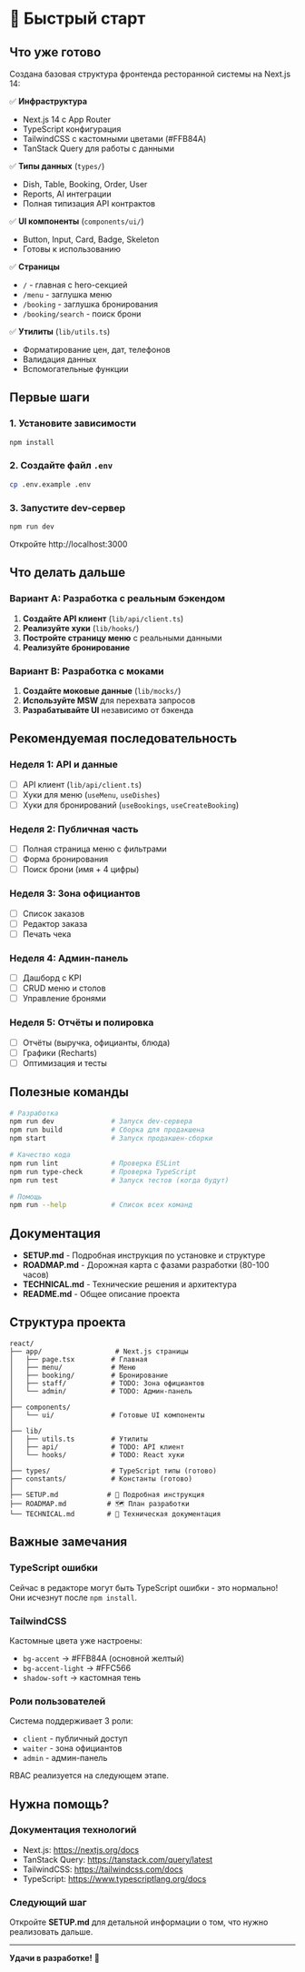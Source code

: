 # 🚀 Быстрый старт

## Что уже готово

Создана базовая структура фронтенда ресторанной системы на Next.js 14:

✅ **Инфраструктура**
- Next.js 14 с App Router
- TypeScript конфигурация
- TailwindCSS с кастомными цветами (#FFB84A)
- TanStack Query для работы с данными

✅ **Типы данных** (`types/`)
- Dish, Table, Booking, Order, User
- Reports, AI интеграции
- Полная типизация API контрактов

✅ **UI компоненты** (`components/ui/`)
- Button, Input, Card, Badge, Skeleton
- Готовы к использованию

✅ **Страницы**
- `/` - главная с hero-секцией
- `/menu` - заглушка меню
- `/booking` - заглушка бронирования
- `/booking/search` - поиск брони

✅ **Утилиты** (`lib/utils.ts`)
- Форматирование цен, дат, телефонов
- Валидация данных
- Вспомогательные функции

## Первые шаги

### 1. Установите зависимости

```bash
npm install
```

### 2. Создайте файл `.env`

```bash
cp .env.example .env
```

### 3. Запустите dev-сервер

```bash
npm run dev
```

Откройте http://localhost:3000

## Что делать дальше

### Вариант A: Разработка с реальным бэкендом

1. **Создайте API клиент** (`lib/api/client.ts`)
2. **Реализуйте хуки** (`lib/hooks/`)
3. **Постройте страницу меню** с реальными данными
4. **Реализуйте бронирование**

### Вариант B: Разработка с моками

1. **Создайте моковые данные** (`lib/mocks/`)
2. **Используйте MSW** для перехвата запросов
3. **Разрабатывайте UI** независимо от бэкенда

## Рекомендуемая последовательность

### Неделя 1: API и данные
- [ ] API клиент (`lib/api/client.ts`)
- [ ] Хуки для меню (`useMenu`, `useDishes`)
- [ ] Хуки для бронирований (`useBookings`, `useCreateBooking`)

### Неделя 2: Публичная часть
- [ ] Полная страница меню с фильтрами
- [ ] Форма бронирования
- [ ] Поиск брони (имя + 4 цифры)

### Неделя 3: Зона официантов
- [ ] Список заказов
- [ ] Редактор заказа
- [ ] Печать чека

### Неделя 4: Админ-панель
- [ ] Дашборд с KPI
- [ ] CRUD меню и столов
- [ ] Управление бронями

### Неделя 5: Отчёты и полировка
- [ ] Отчёты (выручка, официанты, блюда)
- [ ] Графики (Recharts)
- [ ] Оптимизация и тесты

## Полезные команды

```bash
# Разработка
npm run dev              # Запуск dev-сервера
npm run build            # Сборка для продакшена
npm start                # Запуск продакшен-сборки

# Качество кода
npm run lint             # Проверка ESLint
npm run type-check       # Проверка TypeScript
npm run test             # Запуск тестов (когда будут)

# Помощь
npm run --help           # Список всех команд
```

## Документация

- **SETUP.md** - Подробная инструкция по установке и структуре
- **ROADMAP.md** - Дорожная карта с фазами разработки (80-100 часов)
- **TECHNICAL.md** - Технические решения и архитектура
- **README.md** - Общее описание проекта

## Структура проекта

```
react/
├── app/                  # Next.js страницы
│   ├── page.tsx         # Главная
│   ├── menu/            # Меню
│   ├── booking/         # Бронирование
│   ├── staff/           # TODO: Зона официантов
│   └── admin/           # TODO: Админ-панель
│
├── components/
│   └── ui/              # Готовые UI компоненты
│
├── lib/
│   ├── utils.ts         # Утилиты
│   ├── api/             # TODO: API клиент
│   └── hooks/           # TODO: React хуки
│
├── types/               # TypeScript типы (готово)
├── constants/           # Константы (готово)
│
├── SETUP.md            # 📖 Подробная инструкция
├── ROADMAP.md          # 🗺️ План разработки
└── TECHNICAL.md        # 🔧 Техническая документация
```

## Важные замечания

### TypeScript ошибки

Сейчас в редакторе могут быть TypeScript ошибки - это нормально!  
Они исчезнут после `npm install`.

### TailwindCSS

Кастомные цвета уже настроены:
- `bg-accent` → #FFB84A (основной желтый)
- `bg-accent-light` → #FFC566
- `shadow-soft` → кастомная тень

### Роли пользователей

Система поддерживает 3 роли:
- `client` - публичный доступ
- `waiter` - зона официантов
- `admin` - админ-панель

RBAC реализуется на следующем этапе.

## Нужна помощь?

### Документация технологий
- Next.js: https://nextjs.org/docs
- TanStack Query: https://tanstack.com/query/latest
- TailwindCSS: https://tailwindcss.com/docs
- TypeScript: https://www.typescriptlang.org/docs

### Следующий шаг
Откройте **SETUP.md** для детальной информации о том, что нужно реализовать дальше.

---

**Удачи в разработке!** 🎉
